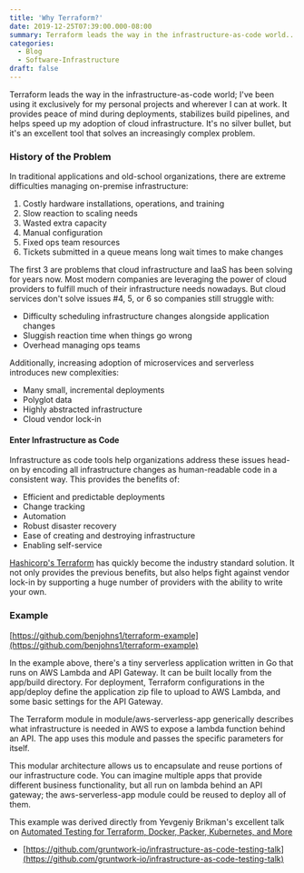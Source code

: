 ```yaml
---
title: 'Why Terraform?'
date: 2019-12-25T07:39:00.000-08:00
summary: Terraform leads the way in the infrastructure-as-code world...
categories:
  - Blog
  - Software-Infrastructure
draft: false
---
```


Terraform leads the way in the infrastructure-as-code world; I've been using it exclusively for my personal projects and wherever I can at work. It provides peace of mind during deployments, stabilizes build pipelines, and helps speed up my adoption of cloud infrastructure. It's no silver bullet, but it's an excellent tool that solves an increasingly complex problem.

### History of the Problem

In traditional applications and old-school organizations, there are extreme difficulties managing on-premise infrastructure:  

1.  Costly hardware installations, operations, and training
2.  Slow reaction to scaling needs
3.  Wasted extra capacity
4.  Manual configuration
5.  Fixed ops team resources
6.  Tickets submitted in a queue means long wait times to make changes

The first 3 are problems that cloud infrastructure and IaaS has been solving for years now. Most modern companies are leveraging the power of cloud providers to fulfill much of their infrastructure needs nowadays. But cloud services don't solve issues #4, 5, or 6 so companies still struggle with:  

*   Difficulty scheduling infrastructure changes alongside application changes
*   Sluggish reaction time when things go wrong
*   Overhead managing ops teams

Additionally, increasing adoption of microservices and serverless introduces new complexities:  

*   Many small, incremental deployments
*   Polyglot data
*   Highly abstracted infrastructure
*   Cloud vendor lock-in

#### Enter Infrastructure as Code

Infrastructure as code tools help organizations address these issues head-on by encoding all infrastructure changes as human-readable code in a consistent way. This provides the benefits of:

*   Efficient and predictable deployments
*   Change tracking
*   Automation
*   Robust disaster recovery
*   Ease of creating and destroying infrastructure
*   Enabling self-service

[Hashicorp's Terraform](https://www.terraform.io/) has quickly become the industry standard solution. It not only provides the previous benefits, but also helps fight against vendor lock-in by supporting a huge number of providers with the ability to write your own.  

### Example

[https://github.com/benjohns1/terraform-example](https://github.com/benjohns1/terraform-example)

  

In the example above, there's a tiny serverless application written in Go that runs on AWS Lambda and API Gateway. It can be built locally from the app/build directory. For deployment, Terraform configurations in the app/deploy define the application zip file to upload to AWS Lambda, and some basic settings for the API Gateway.  
  
The Terraform module in module/aws-serverless-app generically describes what infrastructure is needed in AWS to expose a lambda function behind an API. The app uses this module and passes the specific parameters for itself.  
  
This modular architecture allows us to encapsulate and reuse portions of our infrastructure code. You can imagine multiple apps that provide different business functionality, but all run on lambda behind an API gateway; the aws-serverless-app module could be reused to deploy all of them.  
  
This example was derived directly from Yevgeniy Brikman's excellent talk on [Automated Testing for Terraform, Docker, Packer, Kubernetes, and More](https://www.youtube.com/watch?v=xhHOW0EF5u8)  

*   [https://github.com/gruntwork-io/infrastructure-as-code-testing-talk](https://github.com/gruntwork-io/infrastructure-as-code-testing-talk)
